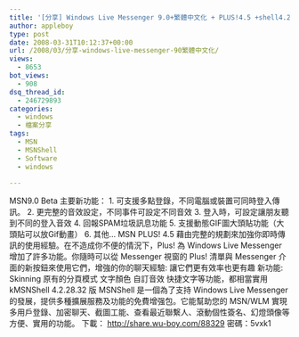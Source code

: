 ```yaml
---
title: '[分享] Windows Live Messenger 9.0+繁體中文化 + PLUS!4.5 +shell4.2大整合'
author: appleboy
type: post
date: 2008-03-31T10:12:37+00:00
url: /2008/03/分享-windows-live-messenger-90繁體中文化/
views:
  - 8653
bot_views:
  - 908
dsq_thread_id:
  - 246729893
categories:
  - windows
  - 檔案分享
tags:
  - MSN
  - MSNShell
  - Software
  - windows

---
```

MSN9.0 Beta 主要新功能： 1. 可支援多點登錄，不同電腦或裝置可同時登入傳訊。 2. 更完整的音效設定，不同事件可設定不同音效 3. 登入時，可設定讓朋友聽到不同的登入音效 4. 回報SPAM垃圾訊息功能 5. 支援動態GIF圖大頭貼功能（大頭貼可以放Gif動畫） 6. 其他&#8230; MSN PLUS! 4.5 藉由完整的規劃來加強你即時傳訊的使用經驗。在不造成你不便的情況下，Plus! 為 Windows Live Messenger 增加了許多功能。你隨時可以從 Messenger 視窗的 Plus! 清單與 Messenger 介面的新按鈕來使用它們，增強的你的聊天經驗: 讓它們更有效率也更有趣 新功能: Skinning 原有的分頁模式 文字顏色 自訂音效 快捷文字等功能，都相當實用 kMSNShell 4.2.28.32 版 MSNShell 是一個為了支持 Windows Live Messenger 的發展，提供多種擴展服務及功能的免費增强包。它能幫助您的 MSN/WLM 實現多用戶登錄、加密聊天、截圖工能、查看最近聯繫人、滾動個性簽名、幻燈頭像等方便、實用的功能。 下載： <http://share.wu-boy.com/88329> 密碼：5vxk1